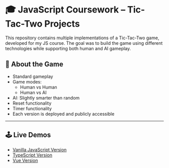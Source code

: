 # 🎓 JavaScript Coursework – Tic-Tac-Two Projects

This repository contains multiple implementations of a Tic-Tac-Two game, developed for my JS course. The goal was to build the game using different technologies while supporting both human and AI gameplay.

## 🧠 About the Game

- Standard gameplay
- Game modes:
  - Human vs Human
  - Human vs AI
- AI: Slightly smarter than random
- Reset functionality
- Timer functionality
- Each version is deployed and publicly accessible

---

## 🕹️ Live Demos

- [Vanilla JavaScript Version](https://enos.itcollege.ee/~anrokk/tic-tac-two)
- [TypeScript Version](https://enos.itcollege.ee/~anrokk/tic-tac-two-ts)
- [Vue Version](https://enos.itcollege.ee/~anrokk/tic-tac-two-vue)
